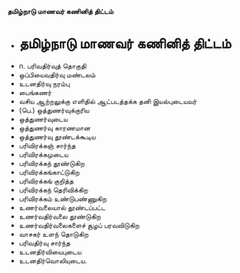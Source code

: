 **தமிழ்நாடு மாணவர் கணினித் திட்டம்**
- # தமிழ்நாடு மாணவர் கணினித் திட்டம்
- n. பரிவதிர்வுத் தொகுதி
- ஒப்பியைவதிர்வு மண்டலம்
-  உடனதிர்வு நரம்பு
- பைங்கணர்
- வசிய ஆற்றலுக்கு எளிதில் ஆட்படத்தக்க தனி இயல்புடையவர்
- (பெ.) ஒத்துணர்வுக்குரிய
- ஒத்துணர்வுடைய
- ஒத்துணர்வு காரணமான
- ஒத்துணர்வு தூண்டக்கூடிய
- பரிவிரக்கஞ் சார்ந்த
- பரிவிரக்கமுடைய
- பரிவிரக்கந் தூண்டுகிற
- பரிவிரக்கங்காட்டுகிற
- பரிவிரக்கங் குறித்த
- பரிவிரக்கந் தெரிவிக்கிற
- பரிவிரக்கம் உண்டுபண்ணுகிற
- உணர்வலையால் தூண்டப்பட்ட
- உணர்வதிர்வலை தூண்டுகிற
- உணர்வதிர்வலைகளைச் சூழப் பரவவிடுகிற
-  வாசகர் உளந் தொடுகிற
- பரிவதிர்வு  சார்ந்த
- உடனதிர்வியைபுடைய
- உடனதிர்வொலியுடைய.

